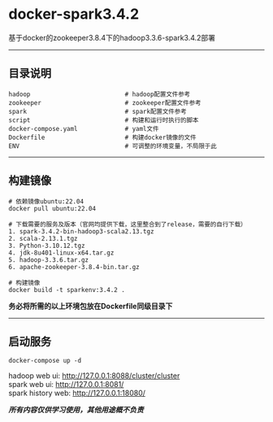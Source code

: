 # docker-spark3.4.2
基于docker的zookeeper3.8.4下的hadoop3.3.6-spark3.4.2部署

***

## 目录说明  
```
hadoop                          # hadoop配置文件参考
zookeeper                       # zookeeper配置文件参考
spark                           # spark配置文件参考
script                          # 构建和运行时执行的脚本
docker-compose.yaml             # yaml文件
Dockerfile                      # 构建docker镜像的文件
ENV                             # 可调整的环境变量，不局限于此
```

***

## 构建镜像

```
# 依赖镜像ubuntu:22.04
docker pull ubuntu:22.04

# 下载需要的服务及版本（官网均提供下载，这里整合到了release，需要的自行下载）
1. spark-3.4.2-bin-hadoop3-scala2.13.tgz
2. scala-2.13.1.tgz
3. Python-3.10.12.tgz
4. jdk-8u401-linux-x64.tar.gz
5. hadoop-3.3.6.tar.gz
6. apache-zookeeper-3.8.4-bin.tar.gz

# 构建镜像
docker build -t sparkenv:3.4.2 .
```
**务必将所需的以上环境包放在Dockerfile同级目录下**

***
## 启动服务
`docker-compose up -d`

hadoop web ui: http://127.0.0.1:8088/cluster/cluster  
spark web ui: http://127.0.0.1:8081/  
spark history web: http://127.0.0.1:18080/

***所有内容仅供学习使用，其他用途概不负责***